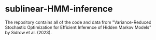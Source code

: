 # sublinear-HMM-inference
The repository contains all of the code and data from "Variance-Reduced Stochastic Optimization for Efficient Inference of Hidden Markov Models" by Sidrow et al. (2023).

